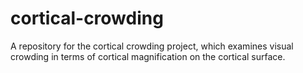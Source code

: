 # cortical-crowding
A repository for the cortical crowding project, which examines visual crowding in terms of cortical magnification on the cortical surface.
